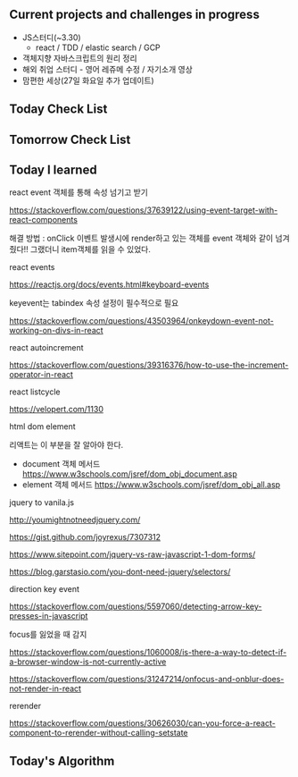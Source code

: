 ## Current projects and challenges in progress

- JS스터디(~3.30)
  - react / TDD / elastic search / GCP 
- 객체지향 자바스크립트의 원리 정리
- 해외 취업 스터디 - 영어 레쥬메 수정 / 자기소개 영상
- 맘편한 세상(27일 화요일 추가 업데이트)

## Today Check List



## Tomorrow Check List



## Today I learned



react event 객체를 통해 속성 넘기고 받기

https://stackoverflow.com/questions/37639122/using-event-target-with-react-components

해결 방법 : onClick 이벤트 발생시에 render하고 있는 객체를 event 객체와 같이 넘겨줬다!! 그랬더니 item객체를 읽을 수 있었다.



react events

https://reactjs.org/docs/events.html#keyboard-events



keyevent는 tabindex 속성 설정이 필수적으로 필요

https://stackoverflow.com/questions/43503964/onkeydown-event-not-working-on-divs-in-react



react autoincrement

https://stackoverflow.com/questions/39316376/how-to-use-the-increment-operator-in-react



react listcycle

https://velopert.com/1130



html dom element

리액트는 이 부분을 잘 알아야 한다.

* document 객체 메서드 https://www.w3schools.com/jsref/dom_obj_document.asp
* element 객체 메서드 https://www.w3schools.com/jsref/dom_obj_all.asp



jquery to vanila.js

http://youmightnotneedjquery.com/

https://gist.github.com/joyrexus/7307312

https://www.sitepoint.com/jquery-vs-raw-javascript-1-dom-forms/

https://blog.garstasio.com/you-dont-need-jquery/selectors/



direction key event

https://stackoverflow.com/questions/5597060/detecting-arrow-key-presses-in-javascript



focus를 잃었을 때 감지

https://stackoverflow.com/questions/1060008/is-there-a-way-to-detect-if-a-browser-window-is-not-currently-active

https://stackoverflow.com/questions/31247214/onfocus-and-onblur-does-not-render-in-react



rerender

https://stackoverflow.com/questions/30626030/can-you-force-a-react-component-to-rerender-without-calling-setstate



## Today's Algorithm

